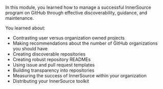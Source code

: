 In this module, you learned how to manage a successful InnerSource program on GitHub through effective discoverability, guidance, and maintenance.

You learned about:
- Contrasting user versus organization owned projects
- Making recommendations about the number of GitHub organizations you should have
- Creating discoverable repositories
- Creating robust repository READMEs
- Using issue and pull request templates
- Building transparency into repositories
- Measuring the success of InnerSource within your organization
- Distributing your InnerSource toolkit